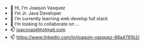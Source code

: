 - 👋 Hi, I’m Joaquin Vasquez
- 👀 I’m Jr. Java Developer
- 🌱 I’m currently learning web develop full stack
- 💞️ I’m looking to collaborate on ...
- 📫 joacovas@hotmail.com
- 📫 https://www.linkedin.com/in/joaquin-vasquez-86a4781b2/
